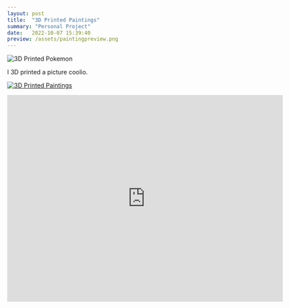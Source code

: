 ```yaml
---
layout: post
title:  "3D Printed Paintings"
summary: "Personal Project"
date:   2022-10-07 15:39:40
preview: /assets/paintingpreview.png
---
```


![3D Printed Pokemon](/assets/paintings.png)

I 3D printed a picture coolio.

[![3D Printed Paintings](https://img.youtube.com/vi/tWOLfInf2RU/0.jpg)](https://www.youtube.com/watch?v=tWOLfInf2RU)

<iframe
    width="640"
    height="480"
    src="https://www.youtube.com/embed/UmX4kyB2wfg"
    frameborder="0"
    allow="autoplay; encrypted-media"
    allowfullscreen
>
</iframe>